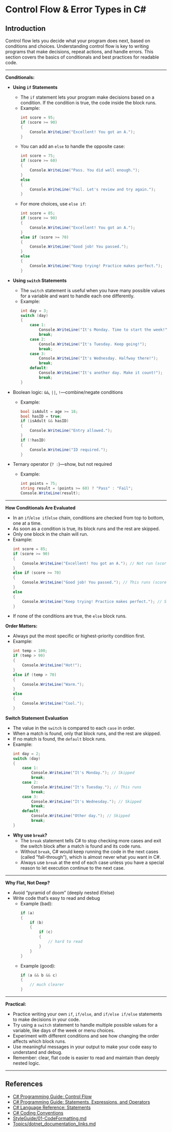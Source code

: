 # Control Flow & Error Types in C#

## Introduction

Control flow lets you decide what your program does next, based on conditions and choices. Understanding control flow is key to writing programs that make decisions, repeat actions, and handle errors. This section covers the basics of conditionals and best practices for readable code.

---

**Conditionals:**

- **Using `if` Statements**
  - The `if` statement lets your program make decisions based on a condition. If the condition is true, the code inside the block runs.
  - Example:
    ```csharp
    int score = 95;
    if (score >= 90)
    {
        Console.WriteLine("Excellent! You got an A.");
    }
    ```
  - You can add an `else` to handle the opposite case:
    ```csharp
    int score = 75;
    if (score >= 60)
    {
        Console.WriteLine("Pass. You did well enough.");
    }
    else
    {
        Console.WriteLine("Fail. Let's review and try again.");
    }
    ```
  - For more choices, use `else if`:
    ```csharp
    int score = 85;
    if (score >= 90)
    {
        Console.WriteLine("Excellent! You got an A.");
    }
    else if (score >= 70)
    {
        Console.WriteLine("Good job! You passed.");
    }
    else
    {
        Console.WriteLine("Keep trying! Practice makes perfect.");
    }
    ```

- **Using `switch` Statements**
  - The `switch` statement is useful when you have many possible values for a variable and want to handle each one differently.
  - Example:
    ```csharp
    int day = 3;
    switch (day)
    {
        case 1:
            Console.WriteLine("It's Monday. Time to start the week!");
            break;
        case 2:
            Console.WriteLine("It's Tuesday. Keep going!");
            break;
        case 3:
            Console.WriteLine("It's Wednesday. Halfway there!");
            break;
        default:
            Console.WriteLine("It's another day. Make it count!");
            break;
    }
    ```
- Boolean logic: `&&`, `||`, `!`—combine/negate conditions
  - Example:
    ```csharp
    bool isAdult = age >= 18;
    bool hasID = true;
    if (isAdult && hasID)
    {
        Console.WriteLine("Entry allowed.");
    }
    if (!hasID)
    {
        Console.WriteLine("ID required.");
    }
    ```
- Ternary operator (`? :`)—show, but not required
  - Example:
    ```csharp
    int points = 75;
    string result = (points >= 60) ? "Pass" : "Fail";
    Console.WriteLine(result);
    ```

---

**How Conditionals Are Evaluated**

- In an `if`/`else if`/`else` chain, conditions are checked from top to bottom, one at a time.
- As soon as a condition is true, its block runs and the rest are skipped.
- Only one block in the chain will run.
- Example:
  ```csharp
  int score = 85;
  if (score >= 90)
  {
      Console.WriteLine("Excellent! You got an A."); // Not run (score is 85)
  }
  else if (score >= 70)
  {
      Console.WriteLine("Good job! You passed."); // This runs (score is 85)
  }
  else
  {
      Console.WriteLine("Keep trying! Practice makes perfect."); // Skipped
  }
  ```
- If none of the conditions are true, the `else` block runs.

**Order Matters:**
- Always put the most specific or highest-priority condition first.
- Example:
  ```csharp
  int temp = 100;
  if (temp > 90)
  {
      Console.WriteLine("Hot!");
  }
  else if (temp > 70)
  {
      Console.WriteLine("Warm.");
  }
  else
  {
      Console.WriteLine("Cool.");
  }
  ```

**Switch Statement Evaluation**
- The value in the `switch` is compared to each `case` in order.
- When a match is found, only that block runs, and the rest are skipped.
- If no match is found, the `default` block runs.
- Example:
  ```csharp
  int day = 2;
  switch (day)
  {
      case 1:
          Console.WriteLine("It's Monday."); // Skipped
          break;
      case 2:
          Console.WriteLine("It's Tuesday."); // This runs
          break;
      case 3:
          Console.WriteLine("It's Wednesday."); // Skipped
          break;
      default:
          Console.WriteLine("Other day."); // Skipped
          break;
  }
  ```
- **Why use `break`?**
  - The `break` statement tells C# to stop checking more cases and exit the switch block after a match is found and its code runs.
  - Without `break`, C# would keep running the code in the next cases (called "fall-through"), which is almost never what you want in C#.
  - Always use `break` at the end of each case unless you have a special reason to let execution continue to the next case.

---

**Why Flat, Not Deep?**
- Avoid “pyramid of doom” (deeply nested if/else)
- Write code that’s easy to read and debug
  - Example (bad):
    ```csharp
    if (a)
    {
        if (b)
        {
            if (c)
            {
                // hard to read
            }
        }
    }
    ```
  - Example (good):
    ```csharp
    if (a && b && c)
    {
        // much clearer
    }
    ```

---

**Practical:**
- Practice writing your own `if`, `if/else`, and `if/else if/else` statements to make decisions in your code.
- Try using a `switch` statement to handle multiple possible values for a variable, like days of the week or menu choices.
- Experiment with different conditions and see how changing the order affects which block runs.
- Use meaningful messages in your output to make your code easy to understand and debug.
- Remember: clear, flat code is easier to read and maintain than deeply nested logic.

---

## References
- [C# Programming Guide: Control Flow](https://learn.microsoft.com/en-us/dotnet/csharp/programming-guide/inside-a-program/control-flow/)
- [C# Programming Guide: Statements, Expressions, and Operators](https://learn.microsoft.com/en-us/dotnet/csharp/programming-guide/statements-expressions-operators/)
- [C# Language Reference: Statements](https://learn.microsoft.com/en-us/dotnet/csharp/language-reference/statements/)
- [C# Coding Conventions](https://learn.microsoft.com/en-us/dotnet/csharp/programming-guide/inside-a-program/coding-conventions)
- [StyleGuide/01-CodeFormatting.md](../StyleGuide/01-CodeFormatting.md)
- [Topics/dotnet_documentation_links.md](dotnet_documentation_links.md)

